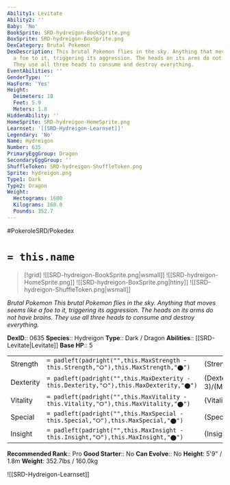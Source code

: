 ```yaml
---
Ability1: Levitate
Ability2: ''
Baby: 'No'
BookSprite: SRD-hydreigon-BookSprite.png
BoxSprite: SRD-hydreigon-BoxSprite.png
DexCategory: Brutal Pokemon
DexDescription: This brutal Pokemon flies in the sky. Anything that moves seems like
  a foe to it, triggering its aggression. The heads on its arms do not have brains.
  They use all three heads to consume and destroy everything.
EventAbilities: ''
GenderType: ''
HasForm: 'Yes'
Height:
  Deimeters: 18
  Feet: 5.9
  Meters: 1.8
HiddenAbility: ''
HomeSprite: SRD-hydreigon-HomeSprite.png
Learnset: '[[SRD-Hydreigon-Learnset]]'
Legendary: 'No'
Name: Hydreigon
Number: 635
PrimaryEggGroup: Dragon
SecondaryEggGroup: ''
ShuffleToken: SRD-hydreigon-ShuffleToken.png
Sprite: hydreigon.png
Type1: Dark
Type2: Dragon
Weight:
  Hectograms: 1600
  Kilograms: 160.0
  Pounds: 352.7
---
```


#PokeroleSRD/Pokedex

# `= this.name`

> [!grid]
> ![[SRD-hydreigon-BookSprite.png|wsmall]]
> ![[SRD-hydreigon-HomeSprite.png]]
> ![[SRD-hydreigon-BoxSprite.png|htiny]]
> ![[SRD-hydreigon-ShuffleToken.png|wsmall]]


*Brutal Pokemon*
*This brutal Pokemon flies in the sky. Anything that moves seems like a foe to it, triggering its aggression. The heads on its arms do not have brains. They use all three heads to consume and destroy everything.*

**DexID**:: 0635
**Species**:: Hydreigon
**Type**:: Dark / Dragon
**Abilities**:: [[SRD-Levitate|Levitate]]
**Base HP**:: 5

|           |                                                                                        |                                          |
| --------- | -------------------------------------------------------------------------------------- | ---------------------------------------- |
| Strength  | `= padleft(padright("",this.MaxStrength - this.Strength,"⭘"),this.MaxStrength,"⬤")`    | (Strength::3)/(MaxStrength::6)   |
| Dexterity | `= padleft(padright("",this.MaxDexterity - this.Dexterity,"⭘"),this.MaxDexterity,"⬤")` | (Dexterity:: 3)/(MaxDexterity::6) |
| Vitality  | `= padleft(padright("",this.MaxVitality - this.Vitality,"⭘"),this.MaxVitality,"⬤")`    | (Vitality::2)/(MaxVitality::5)   |
| Special   | `= padleft(padright("",this.MaxSpecial - this.Special,"⭘"),this.MaxSpecial,"⬤")`       | (Special::3)/(MaxSpecial::7)     |
| Insight   | `= padleft(padright("",this.MaxInsight - this.Insight,"⭘"),this.MaxInsight,"⬤")`       | (Insight::2)/(MaxInsight::4)     |


**Recommended Rank**:: Pro
**Good Starter**:: No
**Can Evolve**:: No
**Height**: 5'9" / 1.8m
**Weight**: 352.7lbs / 160.0kg

![[SRD-Hydreigon-Learnset]]